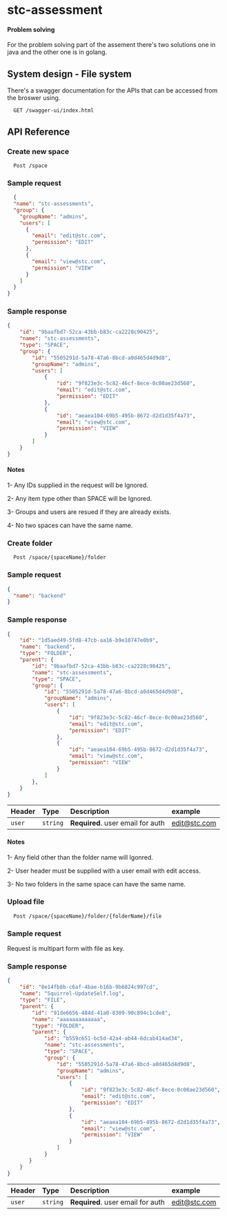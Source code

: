 
# stc-assessment




#### Problem solving

For the problem solving part of the assement there's two solutions one in java and the other one is in golang.
## System design - File system

There's a swagger documentation for the APIs that can be accessed from the broswer using.

```http
  GET /swagger-ui/index.html
```

## API Reference

### Create new space

```http
  Post /space
```

### Sample request
```json
  {
  "name": "stc-assessments",
  "group": {
    "groupName": "admins",
    "users": [
      {
        "email": "edit@stc.com",
        "permission": "EDIT"
      },
      {
        "email": "view@stc.com",
        "permission": "VIEW"
      }
    ]
  }
}
```
### Sample response
```json
{
    "id": "9baafbd7-52ca-43bb-b83c-ca2228c90425",
    "name": "stc-assessments",
    "type": "SPACE",
    "group": {
        "id": "5505291d-5a78-47a6-8bcd-a0d465d4d9d8",
        "groupName": "admins",
        "users": [
            {
                "id": "9f823e3c-5c82-46cf-8ece-0c00ae23d560",
                "email": "edit@stc.com",
                "permission": "EDIT"
            },
            {
                "id": "aeaea104-69b5-495b-8672-d2d1d35f4a73",
                "email": "view@stc.com",
                "permission": "VIEW"
            }
        ]
    }
}
```

#### Notes
1- Any IDs supplied in the request will be Ignored.

2- Any item type other than SPACE will be Ignored.

3- Groups and users are resued if they are already exists.

4- No two spaces can have the same name.

### Create folder

```http
  Post /space/{spaceName}/folder
```
### Sample request
```json
{
  "name": "backend"
}
```

### Sample response
```json
{
    "id": "1d5aed49-5fd8-47cb-aa16-b9e10747e0b9",
    "name": "backend",
    "type": "FOLDER",
    "parent": {
        "id": "9baafbd7-52ca-43bb-b83c-ca2228c90425",
        "name": "stc-assessments",
        "type": "SPACE",
        "group": {
            "id": "5505291d-5a78-47a6-8bcd-a0d465d4d9d8",
            "groupName": "admins",
            "users": [
                {
                    "id": "9f823e3c-5c82-46cf-8ece-0c00ae23d560",
                    "email": "edit@stc.com",
                    "permission": "EDIT"
                },
                {
                    "id": "aeaea104-69b5-495b-8672-d2d1d35f4a73",
                    "email": "view@stc.com",
                    "permission": "VIEW"
                }
            ]
        },
    }
}
```

| Header | Type     | Description                       | example
| :-------- | :------- | :-------------------------------- | :--------------
| `user`      | `string` | **Required**. user email for auth | edit@stc.com |

#### Notes
1- Any field other than the folder name will Igonred.

2- User header must be supplied with a user email with edit access. 

3- No two folders in the same space can have the same name.

### Upload file

```http
  Post /space/{spaceName}/folder/{folderName}/file
```

### Sample request

Request is multipart form with file as key.

### Sample response
```json
{
    "id": "8e14fb8b-c6af-4bae-b16b-9b6024c997cd",
    "name": "Squirrel-UpdateSelf.log",
    "type": "FILE",
    "parent": {
        "id": "91de6656-484d-41a0-8309-90c894c1cde8",
        "name": "aaaaaaaaaaaaa",
        "type": "FOLDER",
        "parent": {
            "id": "b559c651-bc5d-42a4-ab44-6dcab414ad34",
            "name": "stc-assessments",
            "type": "SPACE",
            "group": {
                "id": "5505291d-5a78-47a6-8bcd-a0d465d4d9d8",
                "groupName": "admins",
                "users": [
                    {
                        "id": "9f823e3c-5c82-46cf-8ece-0c00ae23d560",
                        "email": "edit@stc.com",
                        "permission": "EDIT"
                    },
                    {
                        "id": "aeaea104-69b5-495b-8672-d2d1d35f4a73",
                        "email": "view@stc.com",
                        "permission": "VIEW"
                    }
                ]
            }
       }
    }
}
```

| Header | Type     | Description                       | example
| :-------- | :------- | :-------------------------------- | :--------------
| `user`      | `string` | **Required**. user email for auth | edit@stc.com |
